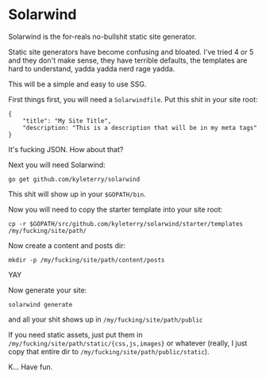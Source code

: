 # Solarwind

Solarwind is the for-reals no-bullshit static site generator.

Static site generators have become confusing and bloated. I've tried 4 or 5 and
they don't make sense, they have terrible defaults, the templates are hard to
understand, yadda yadda nerd rage yadda.

This will be a simple and easy to use SSG.

First things first, you will need a `Solarwindfile`. Put this shit in your site
root:

```
{
    "title": "My Site Title",
    "description: "This is a description that will be in my meta tags"
}
```

It's fucking JSON. How about that?

Next you will need Solarwind:

`go get github.com/kyleterry/solarwind`

This shit will show up in your `$GOPATH/bin`.

Now you will need to copy the starter template into your site root:

`cp -r $GOPATH/src/github.com/kyleterry/solarwind/starter/templates /my/fucking/site/path/`

Now create a content and posts dir:

`mkdir -p /my/fucking/site/path/content/posts`

YAY

Now generate your site:

`solarwind generate`

and all your shit shows up in `/my/fucking/site/path/public`

If you need static assets, just put them in `/my/fucking/site/path/static/{css,js,images}`
or whatever (really, I just copy that entire dir to `/my/fucking/site/path/public/static`).

K... Have fun.
